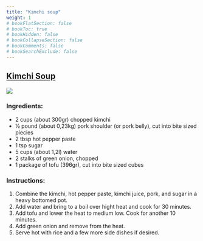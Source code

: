 ```yaml
---
title: "Kimchi soup"
weight: 1
# bookFlatSection: false
# bookToc: true
# bookHidden: false
# bookCollapseSection: false
# bookComments: false
# bookSearchExclude: false
---
```

## [Kimchi Soup](https://www.maangchi.com/recipe/kimchi-guk)

![](https://lh3.googleusercontent.com/pEUtOhncmAKZVlqc4qNRzoRjx3_0w-WUvoVOBdXNurDS3j7lbt5SidEhYpRt9EBvqJLt07htYGKcnCzVPjXhCCoEcsJov-udFPGLHT-EBwmCF-X8d2QR0pBcNAqnSW81TTCIcyRA)

### Ingredients:

- 2 cups (about 300gr) chopped kimchi
- ½ pound (about 0,23kg) pork shoulder (or pork belly), cut into bite sized piecies
- 2 tbsp hot pepper paste
- 1 tsp sugar
- 5 cups (about 1,2l) water
- 2 stalks of green onion, chopped
- 1 package of tofu (396gr), cut into bite sized cubes

### Instructions:

1. Combine the kimchi, hot pepper paste, kimchi juice, pork, and sugar in a heavy bottomed pot.
2. Add water and bring to a boil over hight heat and cook for 30 minutes.
3. Add tofu and lower the heat to medium low. Cook for another 10 minutes.
4. Add green onion and remove from the heat.
5. Serve hot with rice and a few more side dishes if desired.